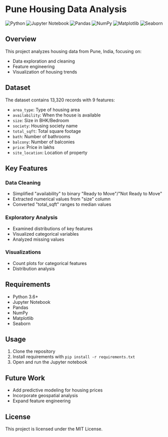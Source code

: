 # Pune Housing Data Analysis

![Python](https://img.shields.io/badge/python-3670A0?style=for-the-badge&logo=python&logoColor=ffdd54)
![Jupyter Notebook](https://img.shields.io/badge/jupyter-%23FA0F00.svg?style=for-the-badge&logo=jupyter&logoColor=white)
![Pandas](https://img.shields.io/badge/pandas-%23150458.svg?style=for-the-badge&logo=pandas&logoColor=white)
![NumPy](https://img.shields.io/badge/numpy-%23013243.svg?style=for-the-badge&logo=numpy&logoColor=white)
![Matplotlib](https://img.shields.io/badge/Matplotlib-%23ffffff.svg?style=for-the-badge&logo=Matplotlib&logoColor=black)
![Seaborn](https://img.shields.io/badge/Seaborn-%230C55A5.svg?style=for-the-badge&logo=seaborn&logoColor=white)

## Overview

This project analyzes housing data from Pune, India, focusing on:
- Data exploration and cleaning
- Feature engineering
- Visualization of housing trends

## Dataset

The dataset contains 13,320 records with 9 features:
- `area_type`: Type of housing area
- `availability`: When the house is available
- `size`: Size in BHK/Bedroom
- `society`: Housing society name
- `total_sqft`: Total square footage
- `bath`: Number of bathrooms
- `balcony`: Number of balconies
- `price`: Price in lakhs
- `site_location`: Location of property

## Key Features

### Data Cleaning
- Simplified "availability" to binary "Ready to Move"/"Not Ready to Move"
- Extracted numerical values from "size" column
- Converted "total_sqft" ranges to median values

### Exploratory Analysis
- Examined distributions of key features
- Visualized categorical variables
- Analyzed missing values

### Visualizations
- Count plots for categorical features
- Distribution analysis

## Requirements

- Python 3.6+
- Jupyter Notebook
- Pandas
- NumPy
- Matplotlib
- Seaborn

## Usage

1. Clone the repository
2. Install requirements with `pip install -r requirements.txt`
3. Open and run the Jupyter notebook

## Future Work

- Add predictive modeling for housing prices
- Incorporate geospatial analysis
- Expand feature engineering

## License

This project is licensed under the MIT License.
